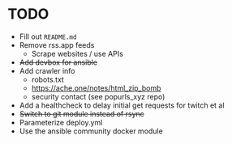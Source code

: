 # TODO

- Fill out `README.md`
- Remove rss.app feeds
  - Scrape websites / use APIs
- ~~Add devbox for ansible~~
- Add crawler info
  - robots.txt
  - https://ache.one/notes/html_zip_bomb
  - security contact (see popurls_xyz repo)
- Add a healthcheck to delay initial get requests for twitch et al
- ~~Switch to git module instead of rsync~~
- Parameterize deploy.yml
- Use the ansible community docker module
